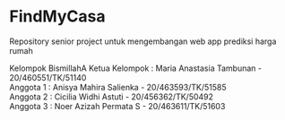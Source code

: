 # FindMyCasa

Repository senior project untuk mengembangan web app prediksi harga rumah

Kelompok BismillahA
Ketua Kelompok : Maria Anastasia Tambunan - 20/460551/TK/51140 <br>
Anggota 1 : Anisya Mahira Salienka - 20/463593/TK/51585 <br>
Anggota 2 : Cicilia Widhi Astuti - 20/456362/TK/50492 <br>
Anggota 3 : Noer Azizah Permata S - 20/463611/TK/51603
